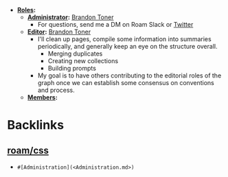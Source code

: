 - **[Roles](<Roles.md>):**
    - **[Administrator](<Administrator.md>):** [Brandon Toner](<Brandon Toner.md>)
        - For questions, send me a DM on Roam Slack or [Twitter](https://twitter.com/brandontoner)
    - **[Editor](<Editor.md>):** [Brandon Toner](<Brandon Toner.md>)
        - I'll clean up pages, compile some information into summaries periodically, and generally keep an eye on the structure overall.
            - Merging duplicates
            - Creating new collections
            - Building prompts
        - My goal is to have others contributing to the editorial roles of the graph once we can establish some consensus on conventions and process.
    - **[Members](<Members.md>):**

# Backlinks
## [roam/css](<roam/css.md>)
- `#[Administration](<Administration.md>)`

